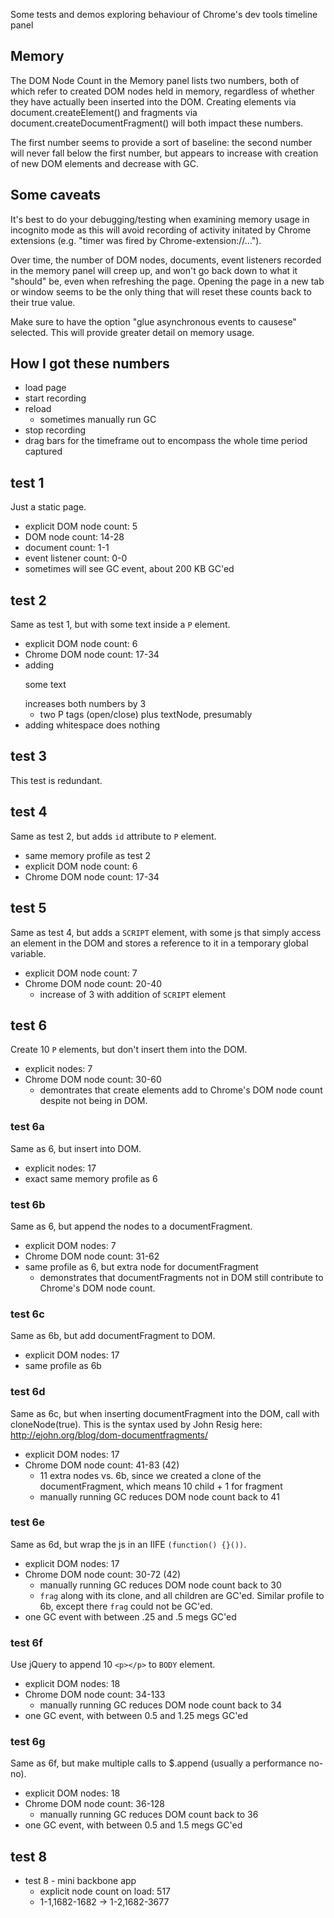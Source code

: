Some tests and demos exploring behaviour of Chrome's dev tools timeline panel

## Memory

The DOM Node Count in the Memory panel lists two numbers, both of which
refer to created DOM nodes held in memory, regardless of whether they
have actually been inserted into the DOM. Creating elements via
document.createElement() and fragments via
document.createDocumentFragment() will both impact these numbers.

The first number seems to provide a sort of baseline: the second number
will never fall below the first number, but appears to increase with
creation of new DOM elements and decrease with GC.

## Some caveats

It's best to do your debugging/testing when examining memory usage in
incognito mode as this will avoid recording of activity initated by
Chrome extensions (e.g. "timer was fired by Chrome-extension://...").

Over time, the number of DOM nodes, documents, event listeners recorded
in the memory panel will creep up, and won't go back down to what it
"should" be, even when refreshing the page. Opening the page in a new
tab or window seems to be the only thing that will reset these counts
back to their true value.

Make sure to have the option "glue asynchronous events to causese"
selected. This will provide greater detail on memory usage.

## How I got these numbers

- load page
- start recording
- reload 
  - sometimes manually run GC
- stop recording
- drag bars for the timeframe out to encompass the whole time period
  captured

## test 1

Just a static page.

- explicit DOM node count: 5
- DOM node count: 14-28
- document count: 1-1
- event listener count: 0-0
- sometimes will see GC event, about 200 KB GC'ed

## test 2

Same as test 1, but with some text inside a `P` element.

- explicit DOM node count: 6
- Chrome DOM node count: 17-34
- adding <p>some text</p> increases both numbers by 3
  - two P tags (open/close) plus textNode, presumably
- adding whitespace does nothing

## test 3

This test is redundant.

## test 4

Same as test 2, but adds `id` attribute to `P` element.

- same memory profile as test 2
- explicit DOM node count: 6
- Chrome DOM node count: 17-34

## test 5

Same as test 4, but adds a `SCRIPT` element, with some js that simply
access an element in the DOM and stores a reference to it in a temporary
global variable.

- explicit DOM node count: 7
- Chrome DOM node count: 20-40
  - increase of 3 with addition of `SCRIPT` element

## test 6

Create 10 `P` elements, but don't insert them into the DOM.

- explicit nodes: 7
- Chrome DOM node count: 30-60
  - demontrates that create elements add to Chrome's DOM node count
    despite not being in DOM.

### test 6a

Same as 6, but insert into DOM.

- explicit nodes: 17
- exact same memory profile as 6

### test 6b

Same as 6, but append the nodes to a documentFragment.
  - explicit DOM nodes: 7
  - Chrome DOM node count: 31-62
  - same profile as 6, but extra node for documentFragment
    - demonstrates that documentFragments not in DOM still contribute to
      Chrome's DOM node count.

### test 6c

Same as 6b, but add documentFragment to DOM.

- explicit DOM nodes: 17
- same profile as 6b

### test 6d

Same as 6c, but when inserting documentFragment into the DOM, call with
cloneNode(true). This is the syntax used by John Resig here:
http://ejohn.org/blog/dom-documentfragments/


- explicit DOM nodes: 17
- Chrome DOM node count: 41-83 (42)
  - 11 extra nodes vs. 6b, since we created a clone of the
    documentFragment, which means 10 child + 1 for fragment
  - manually running GC reduces DOM node count back to 41

### test 6e

Same as 6d, but wrap the js in an IIFE `(function() {}())`.

- explicit DOM nodes: 17
- Chrome DOM node count: 30-72 (42)
  - manually running GC reduces DOM node count back to 30
  - `frag` along with its clone, and all children are GC'ed. Similar
    profile to 6b, except there `frag` could not be GC'ed.
- one GC event with between .25 and .5 megs GC'ed

### test 6f

Use jQuery to append 10 `<p></p>` to `BODY` element.

- explicit DOM nodes: 18
- Chrome DOM node count: 34-133
  - manually running GC reduces DOM node count back to 34
- one GC event, with between 0.5 and 1.25 megs GC'ed

### test 6g

Same as 6f, but make multiple calls to $.append (usually a performance
no-no).

- explicit DOM nodes: 18
- Chrome DOM node count: 36-128
  - manually running GC reduces DOM count back to 36
- one GC event, with between 0.5 and 1.5 megs GC'ed

## test 8

- test 8 - mini backbone app
  - explicit node count on load: 517
  - 1-1,1682-1682 -> 1-2,1682-3677
